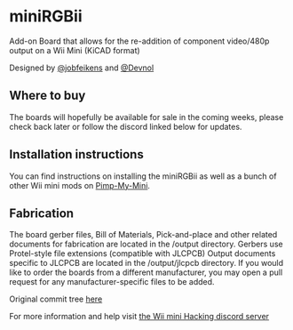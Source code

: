 # miniRGBii
Add-on Board that allows for the re-addition of component video/480p output on a Wii Mini (KiCAD format)

Designed by [@jobfeikens](https://github.com/jobfeikens) and [@Devnol](https://github.com/Devnol)

## Where to buy

The boards will hopefully be available for sale in the coming weeks, please check back later or follow the discord linked below for updates.

## Installation instructions

You can find instructions on installing the miniRGBii as well as a bunch of other Wii mini mods on [Pimp-My-Mini](https://wii-mini-hacking.github.io/Pimp-My-mini/).

## Fabrication

The board gerber files, Bill of Materials, Pick-and-place and other related documents for fabrication are located in the /output directory.
Gerbers use Protel-style file extensions (compatible with JLCPCB)
Output documents specific to JLCPCB are located in the /output/jlcpcb directory.
If you would like to order the boards from a different manufacturer, you may open a pull request for any manufacturer-specific files to be added.

Original commit tree [here](https://github.com/Devnol/Miini-hwkit)
 
For more information and help visit [the Wii mini Hacking discord server](https://discord.gg/7jNHphfDQk)
